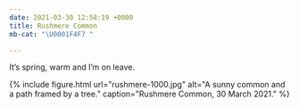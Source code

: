```yaml
---
date: 2021-03-30 12:58:19 +0000
title: Rushmere Common
mb-cat: "\U0001F4F7 "

---
```

It’s spring, warm and I’m on leave.

{% include figure.html url="rushmere-1000.jpg" alt="A sunny common and a path framed by a tree." caption="Rushmere Common, 30 March 2021." %}